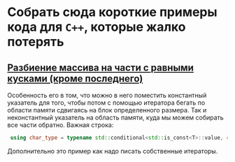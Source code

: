 # Собрать сюда короткие примеры кода для `C++`, которые жалко потерять

## [Разбиение массива на части с равными кусками (кроме последнего)](./chunker.cpp) 

Особенность его в том, что можно в него поместить константный указатель для
того, чтобы потом с помощью итератора бегать по области памяти сдвигаясь на блок определенного
размера. Так и неконстантный указатель на область памяти, куда мы можем собирать все части
обратно.
Важная строка:
```cpp
 using char_type = typename std::conditional<std::is_const<T>::value, const char, char>::type;
```

Дополнительно это пример как надо писать собственные итераторы.